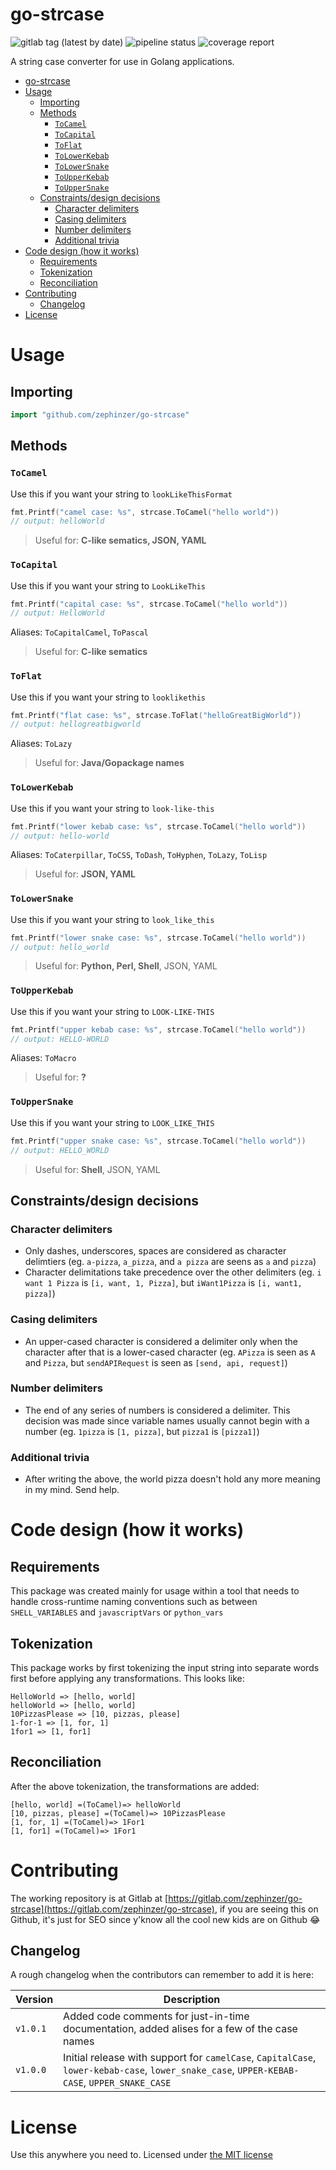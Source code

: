 # go-strcase

![gitlab tag (latest by date)](https://img.shields.io/gitlab/v/tag/zephinzer/go-strcase?sort=date)
![pipeline status](https://gitlab.com/zephinzer/go-strcase/badges/master/pipeline.svg)
![coverage report](https://gitlab.com/zephinzer/go-strcase/badges/master/coverage.svg)

A string case converter for use in Golang applications.

- [go-strcase](#go-strcase)
- [Usage](#usage)
  - [Importing](#importing)
  - [Methods](#methods)
    - [`ToCamel`](#tocamel)
    - [`ToCapital`](#tocapital)
    - [`ToFlat`](#toflat)
    - [`ToLowerKebab`](#tolowerkebab)
    - [`ToLowerSnake`](#tolowersnake)
    - [`ToUpperKebab`](#toupperkebab)
    - [`ToUpperSnake`](#touppersnake)
  - [Constraints/design decisions](#constraintsdesign-decisions)
    - [Character delimiters](#character-delimiters)
    - [Casing delimiters](#casing-delimiters)
    - [Number delimiters](#number-delimiters)
    - [Additional trivia](#additional-trivia)
- [Code design (how it works)](#code-design-how-it-works)
  - [Requirements](#requirements)
  - [Tokenization](#tokenization)
  - [Reconciliation](#reconciliation)
- [Contributing](#contributing)
  - [Changelog](#changelog)
- [License](#license)

# Usage

## Importing

```go
import "github.com/zephinzer/go-strcase"
```

## Methods

### `ToCamel`

Use this if you want your string to `lookLikeThisFormat`

```go
fmt.Printf("camel case: %s", strcase.ToCamel("hello world"))
// output: helloWorld
```

> Useful for: **C-like sematics, JSON, YAML**

### `ToCapital`

Use this if you want your string to `LookLikeThis`

```go
fmt.Printf("capital case: %s", strcase.ToCamel("hello world"))
// output: HelloWorld
```

Aliases: `ToCapitalCamel`, `ToPascal`

> Useful for: **C-like sematics**

### `ToFlat`

Use this if you want your string to `looklikethis`

```go
fmt.Printf("flat case: %s", strcase.ToFlat("helloGreatBigWorld"))
// output: hellogreatbigworld
```

Aliases: `ToLazy`

> Useful for: **Java/Gopackage names**

### `ToLowerKebab`

Use this if you want your string to `look-like-this`

```go
fmt.Printf("lower kebab case: %s", strcase.ToCamel("hello world"))
// output: hello-world
```

Aliases: `ToCaterpillar`, `ToCSS`, `ToDash`, `ToHyphen`, `ToLazy`, `ToLisp`

> Useful for: **JSON, YAML**

### `ToLowerSnake`

Use this if you want your string to `look_like_this`

```go
fmt.Printf("lower snake case: %s", strcase.ToCamel("hello world"))
// output: hello_world
```

> Useful for: **Python, Perl, Shell**, JSON, YAML

### `ToUpperKebab`

Use this if you want your string to `LOOK-LIKE-THIS`

```go
fmt.Printf("upper kebab case: %s", strcase.ToCamel("hello world"))
// output: HELLO-WORLD
```

Aliases: `ToMacro`

> Useful for: **?**

### `ToUpperSnake`

Use this if you want your string to `LOOK_LIKE_THIS`

```go
fmt.Printf("upper snake case: %s", strcase.ToCamel("hello world"))
// output: HELLO_WORLD
```

> Useful for: **Shell**, JSON, YAML

## Constraints/design decisions

### Character delimiters

- Only dashes, underscores, spaces are considered as character delimtiers (eg. `a-pizza`, `a_pizza`, and `a pizza` are seens as `a` and `pizza`)
- Character delimitations take precedence over the other delimiters (eg. `i want 1 Pizza` is `[i, want, 1, Pizza]`, but `iWant1Pizza` is `[i, want1, pizza]`)

### Casing delimiters

- An upper-cased character is considered a delimiter only when the character after that is a lower-cased character (eg. `APizza` is seen as `A` and `Pizza`, but `sendAPIRequest` is seen as `[send, api, request]`)

### Number delimiters

- The end of any series of numbers is considered a delimiter. This decision was made since variable names usually cannot begin with a number (eg. `1pizza` is `[1, pizza]`, but `pizza1` is `[pizza1]`)

### Additional trivia

- After writing the above, the world pizza doesn't hold any more meaning in my mind. Send help.

# Code design (how it works)

## Requirements

This package was created mainly for usage within a tool that needs to handle cross-runtime naming conventions such as between `SHELL_VARIABLES` and `javascriptVars` or `python_vars`

## Tokenization

This package works by first tokenizing the input string into separate words first before applying any transformations. This looks like:

```
HelloWorld => [hello, world]
helloWorld => [hello, world]
10PizzasPlease => [10, pizzas, please]
1-for-1 => [1, for, 1]
1for1 => [1, for1]
```

## Reconciliation

After the above tokenization, the transformations are added:

```
[hello, world] =(ToCamel)=> helloWorld
[10, pizzas, please] =(ToCamel)=> 10PizzasPlease
[1, for, 1] =(ToCamel)=> 1For1
[1, for1] =(ToCamel)=> 1For1
```

# Contributing

The working repository is at Gitlab at [https://gitlab.com/zephinzer/go-strcase](https://gitlab.com/zephinzer/go-strcase), if you are seeing this on Github, it's just for SEO since y'know all the cool new kids are on Github 😂

## Changelog

A rough changelog when the contributors can remember to add it is here:

| Version  | Description                                                                                                                                 |
| -------- | ------------------------------------------------------------------------------------------------------------------------------------------- |
| `v1.0.1` | Added code comments for just-in-time documentation, added alises for a few of the case names                                                |
| `v1.0.0` | Initial release with support for `camelCase`, `CapitalCase`, `lower-kebab-case`, `lower_snake_case`, `UPPER-KEBAB-CASE`, `UPPER_SNAKE_CASE` |

# License

Use this anywhere you need to. Licensed under [the MIT license](./LICENSE)
